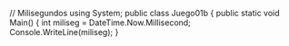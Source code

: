// Milisegundos
using System;
public class Juego01b
{
public static void Main()
{
int miliseg = DateTime.Now.Millisecond;  Console.WriteLine(miliseg);
}
